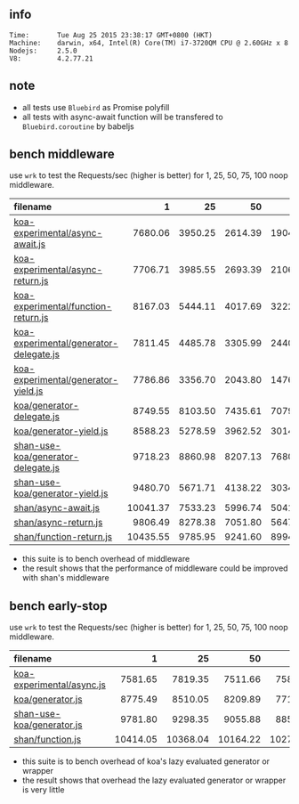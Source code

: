 
## info

    Time:       Tue Aug 25 2015 23:38:17 GMT+0800 (HKT)
    Machine:    darwin, x64, Intel(R) Core(TM) i7-3720QM CPU @ 2.60GHz x 8
    Nodejs:     2.5.0
    V8:         4.2.77.21

## note

* all tests use `Bluebird` as Promise polyfill
* all tests with async-await function will be transfered to `Bluebird.coroutine` by babeljs

## bench middleware

use `wrk` to test the Requests/sec (higher is better) for 1, 25, 50, 75, 100 noop middleware.

| filename | 1 | 25 | 50 | 75 | 100 |
|:---------|--:|---:|---:|---:|----:|
| [koa-experimental/async-await.js](middleware/koa-experimental/async-await.js) | 7680.06 | 3950.25 | 2614.39 | 1904.79 | 1605.41 |
| [koa-experimental/async-return.js](middleware/koa-experimental/async-return.js) | 7706.71 | 3985.55 | 2693.39 | 2106.95 | 1620.87 |
| [koa-experimental/function-return.js](middleware/koa-experimental/function-return.js) | 8167.03 | 5444.11 | 4017.69 | 3222.16 | 2552.87 |
| [koa-experimental/generator-delegate.js](middleware/koa-experimental/generator-delegate.js) | 7811.45 | 4485.78 | 3305.99 | 2440.24 | 2169.38 |
| [koa-experimental/generator-yield.js](middleware/koa-experimental/generator-yield.js) | 7786.86 | 3356.70 | 2043.80 | 1476.39 | 1117.41 |
| [koa/generator-delegate.js](middleware/koa/generator-delegate.js) | 8749.55 | 8103.50 | 7435.61 | 7079.67 | 6673.32 |
| [koa/generator-yield.js](middleware/koa/generator-yield.js) | 8588.23 | 5278.59 | 3962.52 | 3014.52 | 2334.73 |
| [shan-use-koa/generator-delegate.js](middleware/shan-use-koa/generator-delegate.js) | 9718.23 | 8860.98 | 8207.13 | 7680.23 | 7228.61 |
| [shan-use-koa/generator-yield.js](middleware/shan-use-koa/generator-yield.js) | 9480.70 | 5671.71 | 4138.22 | 3034.80 | 2428.14 |
| [shan/async-await.js](middleware/shan/async-await.js) | 10041.37 | 7533.23 | 5996.74 | 5041.86 | 4682.36 |
| [shan/async-return.js](middleware/shan/async-return.js) | 9806.49 | 8278.38 | 7051.80 | 5647.35 | 5612.16 |
| [shan/function-return.js](middleware/shan/function-return.js) | 10435.55 | 9785.95 | 9241.60 | 8994.79 | 8746.98 |

* this suite is to bench overhead of middleware
* the result shows that the performance of middleware could be improved with shan's middleware


## bench early-stop

use `wrk` to test the Requests/sec (higher is better) for 1, 25, 50, 75, 100 noop middleware.

| filename | 1 | 25 | 50 | 75 | 100 |
|:---------|--:|---:|---:|---:|----:|
| [koa-experimental/async.js](early-stop/koa-experimental/async.js) | 7581.65 | 7819.35 | 7511.66 | 7587.32 | 7472.38 |
| [koa/generator.js](early-stop/koa/generator.js) | 8775.49 | 8510.05 | 8209.89 | 7715.04 | 7607.25 |
| [shan-use-koa/generator.js](early-stop/shan-use-koa/generator.js) | 9781.80 | 9298.35 | 9055.88 | 8852.34 | 8416.34 |
| [shan/function.js](early-stop/shan/function.js) | 10414.05 | 10368.04 | 10164.22 | 10272.55 | 10432.91 |

* this suite is to bench overhead of koa's lazy evaluated generator or wrapper
* the result shows that overhead the lazy evaluated generator or wrapper is very little

